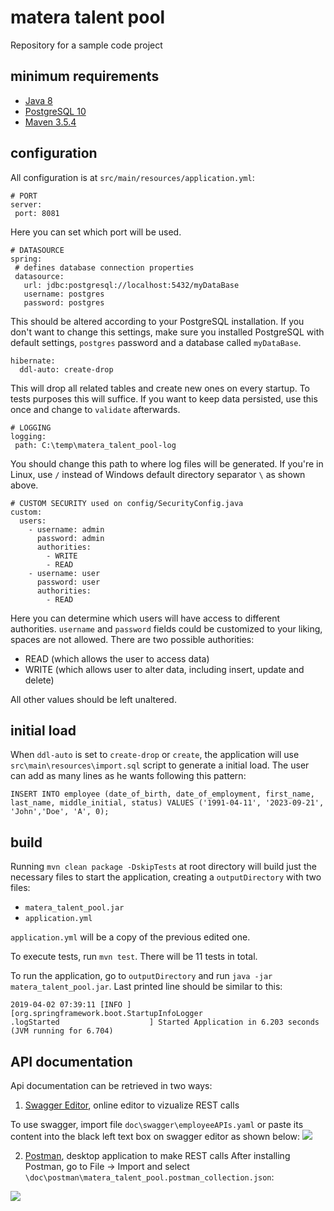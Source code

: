 # matera talent pool
Repository for a sample code project

## minimum requirements
 - [Java 8](https://www.java.com/en/)
 - [PostgreSQL 10](https://www.postgresql.org/download/)
 - [Maven 3.5.4](https://maven.apache.org/download.cgi)

## configuration
All configuration is at `src/main/resources/application.yml`:
 ```
# PORT
server:
  port: 8081
 ```
Here you can set which port will be used.
 ```
# DATASOURCE
spring:
  # defines database connection properties
  datasource:
    url: jdbc:postgresql://localhost:5432/myDataBase
    username: postgres
    password: postgres
 ```
This should be altered according to your PostgreSQL installation. If you don't want to change this settings, make sure you installed PostgreSQL with default settings, `postgres` password and a database called `myDataBase`.
```
hibernate:
  ddl-auto: create-drop
```
This will drop all related tables and create new ones on every startup. To tests purposes this will suffice. If you want to keep data persisted, use this once and change to `validate` afterwards.
 ```
# LOGGING
logging:
  path: C:\temp\matera_talent_pool-log
 ```
You should change this path to where log files will be generated. If you're in Linux, use `/` instead of Windows default directory separator `\` as shown above.
```
# CUSTOM SECURITY used on config/SecurityConfig.java
custom:
  users:
    - username: admin
      password: admin
      authorities:
        - WRITE
        - READ
    - username: user
      password: user
      authorities:
        - READ
```
Here you can determine which users will have access to different authorities. `username` and `password` fields could be customized to your liking, spaces are not allowed. There are two possible authorities:
- READ (which allows the user to access data)
- WRITE (which allows user to alter data, including insert, update and delete)

All other values should be left unaltered.

## initial load
When `ddl-auto` is set to `create-drop` or `create`, the application will use `src\main\resources\import.sql` script to generate a initial load. The user can add as many lines as he wants following this pattern:
```
INSERT INTO employee (date_of_birth, date_of_employment, first_name, last_name, middle_initial, status) VALUES ('1991-04-11', '2023-09-21', 'John','Doe', 'A', 0);
```

## build
Running `mvn clean package -DskipTests` at root directory will build just the necessary files to start the application, creating a `outputDirectory` with two files:
- `matera_talent_pool.jar`
- `application.yml`

`application.yml` will be a copy of the previous edited one.

To execute tests, run `mvn test`. There will be 11 tests in total.

To run the application, go to `outputDirectory` and run `java -jar matera_talent_pool.jar`. Last printed line should be similar to this:
```
2019-04-02 07:39:11 [INFO ] [org.springframework.boot.StartupInfoLogger                            .logStarted                    ] Started Application in 6.203 seconds (JVM running for 6.704)
```

## API documentation
Api documentation can be retrieved in two ways:
1. [Swagger Editor](https://editor.swagger.io/), online editor to vizualize REST calls

To use swagger, import file `doc\swagger\employeeAPIs.yaml` or paste its content into the black left text box on swagger editor as shown below:
<img src="https://i.imgur.com/0ftUrjw.png">

2. [Postman](https://www.getpostman.com/), desktop application to make REST calls
After installing Postman, go to File -> Import and select `\doc\postman\matera_talent_pool.postman_collection.json`:

<img src="https://i.imgur.com/Cant7x3.png">